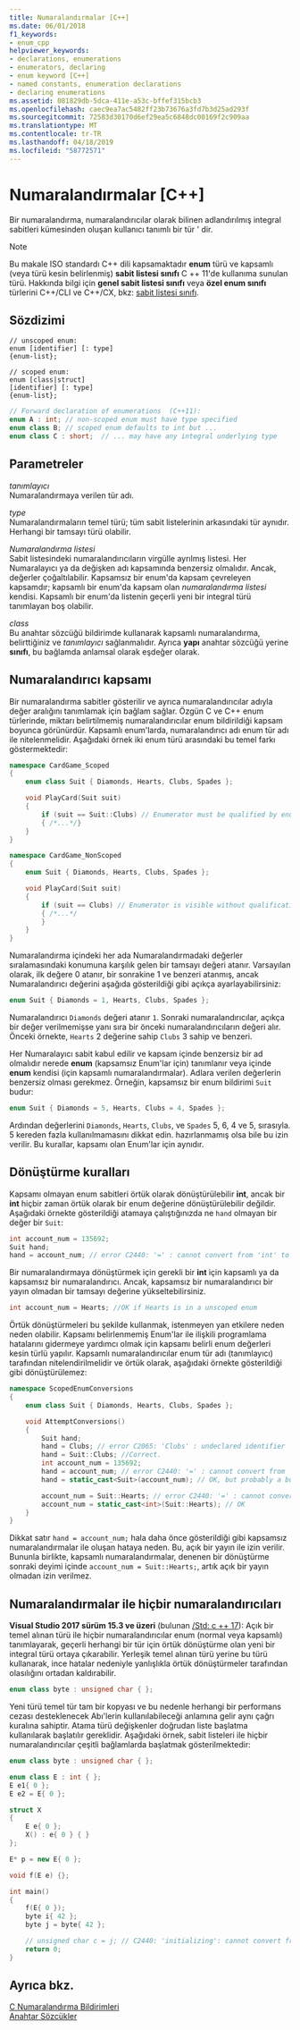 ```yaml
---
title: Numaralandırmalar [C++]
ms.date: 06/01/2018
f1_keywords:
- enum_cpp
helpviewer_keywords:
- declarations, enumerations
- enumerators, declaring
- enum keyword [C++]
- named constants, enumeration declarations
- declaring enumerations
ms.assetid: 081829db-5dca-411e-a53c-bffef315bcb3
ms.openlocfilehash: caec9ea7ac5482ff23b73676a3fd7b3d25ad293f
ms.sourcegitcommit: 72583d30170d6ef29ea5c6848dc00169f2c909aa
ms.translationtype: MT
ms.contentlocale: tr-TR
ms.lasthandoff: 04/18/2019
ms.locfileid: "58772571"
---
```

# <a name="enumerations-c"></a>Numaralandırmalar [C++]

Bir numaralandırma, numaralandırıcılar olarak bilinen adlandırılmış integral sabitleri kümesinden oluşan kullanıcı tanımlı bir tür ' dir.

> [!NOTE]
>  Bu makale ISO standardı C++ dili kapsamaktadır **enum** türü ve kapsamlı (veya türü kesin belirlenmiş) **sabit listesi sınıfı** C ++ 11'de kullanıma sunulan türü. Hakkında bilgi için **genel sabit listesi sınıfı** veya **özel enum sınıfı** türlerini C++/CLI ve C++/CX, bkz: [sabit listesi sınıfı](../extensions/enum-class-cpp-component-extensions.md).

## <a name="syntax"></a>Sözdizimi

```
// unscoped enum:
enum [identifier] [: type]
{enum-list};

// scoped enum:
enum [class|struct]
[identifier] [: type]
{enum-list};
```

```cpp
// Forward declaration of enumerations  (C++11):
enum A : int; // non-scoped enum must have type specified
enum class B; // scoped enum defaults to int but ...
enum class C : short;  // ... may have any integral underlying type
```

## <a name="parameters"></a>Parametreler

*tanımlayıcı*<br/>
Numaralandırmaya verilen tür adı.

*type*<br/>
Numaralandırmaların temel türü; tüm sabit listelerinin arkasındaki tür aynıdır. Herhangi bir tamsayı türü olabilir.

*Numaralandırma listesi*<br/>
Sabit listesindeki numaralandırıcıların virgülle ayrılmış listesi. Her Numaralayıcı ya da değişken adı kapsamında benzersiz olmalıdır. Ancak, değerler çoğaltılabilir. Kapsamsız bir enum'da kapsam çevreleyen kapsamdır; kapsamlı bir enum'da kapsam olan *numaralandırma listesi* kendisi.  Kapsamlı bir enum'da listenin geçerli yeni bir integral türü tanımlayan boş olabilir.

*class*<br/>
Bu anahtar sözcüğü bildirimde kullanarak kapsamlı numaralandırma, belirttiğiniz ve *tanımlayıcı* sağlanmalıdır. Ayrıca **yapı** anahtar sözcüğü yerine **sınıfı**, bu bağlamda anlamsal olarak eşdeğer olarak.

## <a name="enumerator-scope"></a>Numaralandırıcı kapsamı

Bir numaralandırma sabitler gösterilir ve ayrıca numaralandırıcılar adıyla değer aralığını tanımlamak için bağlam sağlar. Özgün C ve C++ enum türlerinde, miktarı belirtilmemiş numaralandırıcılar enum bildirildiği kapsam boyunca görünürdür. Kapsamlı enum'larda, numaralandırıcı adı enum tür adı ile nitelenmelidir. Aşağıdaki örnek iki enum türü arasındaki bu temel farkı göstermektedir:

```cpp
namespace CardGame_Scoped
{
    enum class Suit { Diamonds, Hearts, Clubs, Spades };

    void PlayCard(Suit suit)
    {
        if (suit == Suit::Clubs) // Enumerator must be qualified by enum type
        { /*...*/}
    }
}

namespace CardGame_NonScoped
{
    enum Suit { Diamonds, Hearts, Clubs, Spades };

    void PlayCard(Suit suit)
    {
        if (suit == Clubs) // Enumerator is visible without qualification
        { /*...*/
        }
    }
}
```

Numaralandırma içindeki her ada Numaralandırmadaki değerler sıralamasındaki konumuna karşılık gelen bir tamsayı değeri atanır. Varsayılan olarak, ilk değere 0 atanır, bir sonrakine 1 ve benzeri atanmış, ancak Numaralandırıcı değerini aşağıda gösterildiği gibi açıkça ayarlayabilirsiniz:

```cpp
enum Suit { Diamonds = 1, Hearts, Clubs, Spades };
```

Numaralandırıcı `Diamonds` değeri atanır `1`. Sonraki numaralandırıcılar, açıkça bir değer verilmemişse yanı sıra bir önceki numaralandırıcıların değeri alır. Önceki örnekte, `Hearts` 2 değerine sahip `Clubs` 3 sahip ve benzeri.

Her Numaralayıcı sabit kabul edilir ve kapsam içinde benzersiz bir ad olmalıdır nerede **enum** (kapsamsız Enum'lar için) tanımlanır veya içinde **enum** kendisi (için kapsamlı numaralandırmalar). Adlara verilen değerlerin benzersiz olması gerekmez. Örneğin, kapsamsız bir enum bildirimi `Suit` budur:

```cpp
enum Suit { Diamonds = 5, Hearts, Clubs = 4, Spades };
```

Ardından değerlerini `Diamonds`, `Hearts`, `Clubs`, ve `Spades` 5, 6, 4 ve 5, sırasıyla. 5 kereden fazla kullanılmamasını dikkat edin. hazırlanmamış olsa bile bu izin verilir. Bu kurallar, kapsamı olan Enum'lar için aynıdır.

## <a name="casting-rules"></a>Dönüştürme kuralları

Kapsamı olmayan enum sabitleri örtük olarak dönüştürülebilir **int**, ancak bir **int** hiçbir zaman örtük olarak bir enum değerine dönüştürülebilir değildir. Aşağıdaki örnekte gösterildiği atamaya çalıştığınızda ne `hand` olmayan bir değer bir `Suit`:

```cpp
int account_num = 135692;
Suit hand;
hand = account_num; // error C2440: '=' : cannot convert from 'int' to 'Suit'
```

Bir numaralandırmaya dönüştürmek için gerekli bir **int** için kapsamlı ya da kapsamsız bir numaralandırıcı. Ancak, kapsamsız bir numaralandırıcı bir yayın olmadan bir tamsayı değerine yükseltebilirsiniz.

```cpp
int account_num = Hearts; //OK if Hearts is in a unscoped enum
```

Örtük dönüştürmeleri bu şekilde kullanmak, istenmeyen yan etkilere neden neden olabilir. Kapsamı belirlenmemiş Enum'lar ile ilişkili programlama hatalarını gidermeye yardımcı olmak için kapsamı belirli enum değerleri kesin türlü yapılır. Kapsamlı numaralandırıcılar enum tür adı (tanımlayıcı) tarafından nitelendirilmelidir ve örtük olarak, aşağıdaki örnekte gösterildiği gibi dönüştürülemez:

```cpp
namespace ScopedEnumConversions
{
    enum class Suit { Diamonds, Hearts, Clubs, Spades };

    void AttemptConversions()
    {
        Suit hand;
        hand = Clubs; // error C2065: 'Clubs' : undeclared identifier
        hand = Suit::Clubs; //Correct.
        int account_num = 135692;
        hand = account_num; // error C2440: '=' : cannot convert from 'int' to 'Suit'
        hand = static_cast<Suit>(account_num); // OK, but probably a bug!!!

        account_num = Suit::Hearts; // error C2440: '=' : cannot convert from 'Suit' to 'int'
        account_num = static_cast<int>(Suit::Hearts); // OK
    }
}
```

Dikkat satır `hand = account_num;` hala daha önce gösterildiği gibi kapsamsız numaralandırmalar ile oluşan hataya neden. Bu, açık bir yayın ile izin verilir. Bununla birlikte, kapsamlı numaralandırmalar, denenen bir dönüştürme sonraki deyimi içinde `account_num = Suit::Hearts;`, artık açık bir yayın olmadan izin verilmez.

## <a name="no_enumerators"></a> Numaralandırmalar ile hiçbir numaralandırıcıları

**Visual Studio 2017 sürüm 15.3 ve üzeri** (bulunan [/Std: c ++ 17](../build/reference/std-specify-language-standard-version.md)): Açık bir temel alınan türü ile hiçbir numaralandırıcılar enum (normal veya kapsamlı) tanımlayarak, geçerli herhangi bir tür için örtük dönüştürme olan yeni bir integral türü ortaya çıkarabilir. Yerleşik temel alınan türü yerine bu türü kullanarak, ince hatalar nedeniyle yanlışlıkla örtük dönüştürmeler tarafından olasılığını ortadan kaldırabilir.

```cpp
enum class byte : unsigned char { };
```

Yeni türü temel tür tam bir kopyası ve bu nedenle herhangi bir performans cezası desteklenecek Abı'lerin kullanılabileceği anlamına gelir aynı çağrı kuralına sahiptir. Atama türü değişkenler doğrudan liste başlatma kullanılarak başlatılır gereklidir. Aşağıdaki örnek, sabit listeleri ile hiçbir numaralandırıcılar çeşitli bağlamlarda başlatmak gösterilmektedir:

```cpp
enum class byte : unsigned char { };

enum class E : int { };
E e1{ 0 };
E e2 = E{ 0 };

struct X
{
    E e{ 0 };
    X() : e{ 0 } { }
};

E* p = new E{ 0 };

void f(E e) {};

int main()
{
    f(E{ 0 });
    byte i{ 42 };
    byte j = byte{ 42 };

    // unsigned char c = j; // C2440: 'initializing': cannot convert from 'byte' to 'unsigned char'
    return 0;
}
```

## <a name="see-also"></a>Ayrıca bkz.

[C Numaralandırma Bildirimleri](../c-language/c-enumeration-declarations.md)<br/>
[Anahtar Sözcükler](../cpp/keywords-cpp.md)